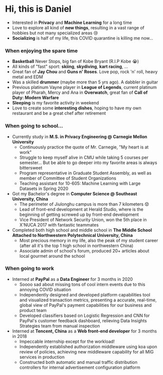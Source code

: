 # Hi, this is Daniel

- Interested in **Privacy** and **Machine Learning** for a long time
- Love to explore all kind of **new things**, resulting in a vast range of hobbies but not many specialized areas 😢
- **Socializing** is half of my life, this COVID quarantine is killing me now...

### When enjoying the spare time

- **Basketball** Never Stops, big fan of Kobe Bryant (R.I.P Kobe 😭)
- All kinds of "fast" sport: **skiing**, **skydiving**, **kart racing**, ... 
- Great fan of **Jay Chou** and **Guns n' Roses**. Love pop, rock 'n' roll, heavy metal and EDM
- Was a skilled **drummer** (maybe more than 5 yrs ago). A dabbler in guitar
- Previous platinum Vayne player in **League of Legends**, current platinum player of Pharah, Mercy and Ana in **Overwatch**, great fan of **Call of Duty: Modern Warfare**
- **Sleeping** is my favorite activity in weekend
- Love to create some **interesting dishes**, hoping to have my own restaurant and be a great chef after retirement

### When going to school...

- Currently study in **M.S. in Privacy Engineering @ Carnegie Mellon University**
  - Continuously practice the quote of Mr. Carnegie, "My heart is at work"
  - Struggle to keep myself alive in CMU while taking 5 courses per semester... But be able to go deeper into my favorite areas is always bittersweet
  - Program representative in Graduate Student Assembly, as well as member of Committee of Student Organizations
  - Teaching assistant for 10-605: Machine Learning with Large Datasets in Spring 2020
- Got my Bachelor's degree in **Computer Science @ Southeast University, China**
  - The perimeter of Jiulonghu campus is more than 7 kilometers 😟
  - Lead of front-end development at Herald Studio, where is the beginning of getting screwed up by front-end development
  - Vice President of Network Security Union, won the 5th place in X'NUCA 2017 with fantastic teammates
- Completed both high school and middle school in **The Middle School Attached to Northwestern Polytechnical University, China**
  - Most precious memory in my life, also the peak of my student career (after all it's the top 1 high school in northwestern China)
  - Associate admin of school's forum, produced 20+ articles about local gourmet around the school

### When going to work

- Interned at **PayPal** as a **Data Engineer** for 3 months in 2020
  - Soooo sad about missing tons of cool intern events due to this annoying COVID situation
  - Independently designed and developed platform capabilities tool and visualized transaction metrics, presenting a accurate, real-time, global view of PayPal's payment capabilities for our business and product team
  - Developed classifiers based on Logistic Regression and CNN for PayPal's customer feedback dashboard, relieving Data Insights Strategies team from manual inspection
- Interned at **Tencent, China** as a **Web front-end developer** for 3 months in 2018
  - Impeccable internship except for the workload!
  - Independently established authorization middleware using koa upon review of policies, achieving new middleware capability for all MIG services in production
  - Constructed both automatic and manual traffic distribution controllers for internal advertisement configuration platform

